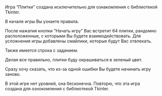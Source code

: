  Игра “Плитки” создана исключительно для ознакомления с библиотекой Tkinter. 
  
 В начале игры Вы узнаете правила. 
 <!https://sun9-3.userapi.com/c830709/v830709674/afd7d/L0rpEzFiu5Y.jpg>
 
 После нажатия кнопки “Начать игру” Вас встретит 64 плитки, рандомно расположенные, с которыми Вы будете взаимодействовать. Для усложнения игры добавлены смайлики, которые будут Вас отвлекать.
 
 Также имеется строка с заданием. 
 
 Делая все правильно, плитки буду окрашиваться в зеленый цвет.
 
 Сразу хочу сказать, что из-за одной ошибки Вы будете начинать игру заново.

 В этой игре нет уровней, она бесконечна.
 Повторю, что эта игра создана для ознокомления с библиотекой Tkinter.

